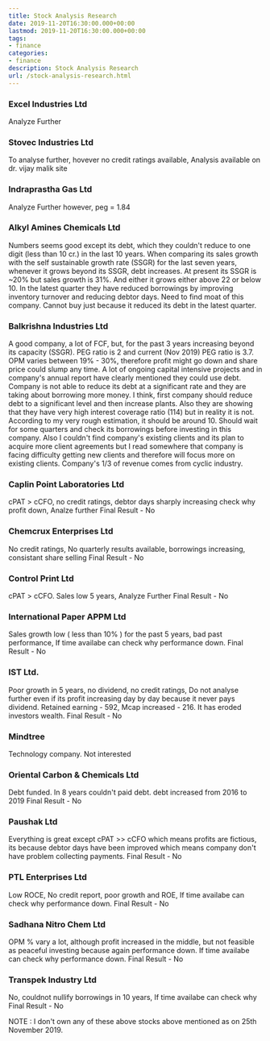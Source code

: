 ```yaml
---
title: Stock Analysis Research
date: 2019-11-20T16:30:00.000+00:00
lastmod: 2019-11-20T16:30:00.000+00:00
tags:
- finance
categories:
- finance
description: Stock Analysis Research
url: /stock-analysis-research.html
---
```


### Excel Industries Ltd

Analyze Further

### Stovec Industries Ltd

To analyse further, hovever no credit ratings available, Analysis available on dr. vijay malik site

### Indraprastha Gas Ltd

Analyze Further however, peg = 1.84

### Alkyl Amines Chemicals Ltd

Numbers seems good except its debt, which they couldn't reduce to one digit (less than 10 cr.) in the last 10 years. When comparing its sales growth with the self sustainable growth rate (SSGR) for the last seven years, whenever it grows beyond its SSGR,  debt increases. At present its SSGR is \~20% but sales growth is 31%. And either it grows either above 22 or below 10. In the latest quarter they have reduced borrowings by improving inventory turnover and reducing debtor days. Need to find moat of this company. Cannot buy just because it reduced its debt in the latest quarter.

### Balkrishna Industries Ltd

A good company, a lot of FCF, but, for the past 3 years increasing beyond its capacity (SSGR). PEG ratio is 2 and current (Nov 2019) PEG ratio is 3.7. OPM varies between 19% - 30%, therefore profit might go down and share price could slump any time. A lot of ongoing capital intensive projects and in company's annual report have clearly mentioned they could use debt. Company is not able to reduce its debt at a significant rate and they are taking about borrowing more money. I think, first company should reduce debt to a significant level and then increase plants. Also they are showing that they have very high interest coverage ratio (114) but in reality it is not. According to my very rough estimation, it should be around 10. Should wait for some quarters and check its borrowings before investing in this company. Also I couldn't find company's existing clients and its plan to acquire more client agreements but I read somewhere that company is facing difficulty getting new clients and therefore will focus more on existing clients. Company's 1/3 of revenue comes from cyclic industry.

### Caplin Point Laboratories Ltd

cPAT > cCFO, no credit ratings, debtor days sharply increasing check why profit down, Analze further
Final Result - No

### Chemcrux Enterprises Ltd

No credit ratings, No quarterly results available, borrowings increasing, consistant share selling
Final Result - No

### Control Print Ltd

cPAT > cCFO. Sales low 5 years, Analyze Further
Final Result - No

### International Paper APPM Ltd

Sales growth low ( less than 10% ) for the past 5 years, bad past performance, If time availabe can check why performance down.
Final Result - No

### IST Ltd.

Poor growth in 5 years, no dividend, no credit ratings, Do not analyse further even if its profit increasing day by day because it never pays dividend. Retained earning - 592, Mcap increased - 216. It has eroded investors wealth.
Final Result - No

### Mindtree
Technology company. Not interested

### Oriental Carbon & Chemicals Ltd

Debt funded. In 8 years couldn't paid debt. debt increased from 2016 to 2019
Final Result - No

### Paushak Ltd

Everything is great except cPAT >> cCFO which means profits are fictious, its because debtor days have been improved which means company don't have problem collecting payments.
Final Result - No

### PTL Enterprises Ltd

Low ROCE, No credit report, poor growth and ROE, If time availabe can check why performance down.
Final Result - No

### Sadhana Nitro Chem Ltd

OPM % vary a lot, although profit increased in the middle, but not feasible as peaceful investing because again performance down. If time availabe can check why performance down.
Final Result - No

### Transpek Industry Ltd

No, couldnot nullify borrowings in 10 years, If time availabe can check why
Final Result - No

NOTE : I don't own any of these above stocks above mentioned as on 25th November 2019.
